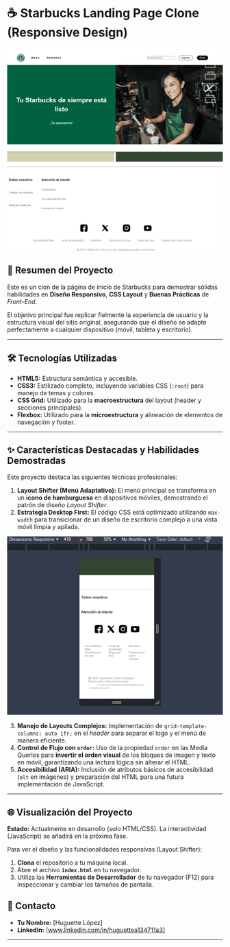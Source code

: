 # ☕ Starbucks Landing Page Clone (Responsive Design)

![Clon-Starbucks](./assets/header-desktop.png)

![Clon-Starbucks](./assets/footer-desktop.png)
## 🌟 Resumen del Proyecto

Este es un clon de la página de inicio de Starbucks para demostrar sólidas habilidades en **Diseño Responsivo**, **CSS Layout** y **Buenas Prácticas** de *Front-End*.

El objetivo principal fue replicar fielmente la experiencia de usuario y la estructura visual del sitio original, asegurando que el diseño se adapte perfectamente a cualquier dispositivo (móvil, tableta y escritorio).

---

## 🛠️ Tecnologías Utilizadas

* **HTML5:** Estructura semántica y accesible.
* **CSS3:** Estilizado completo, incluyendo variables CSS (`:root`) para manejo de temas y colores.
* **CSS Grid:** Utilizado para la **macroestructura** del layout (header y secciones principales).
* **Flexbox:** Utilizado para la **microestructura** y alineación de elementos de navegación y footer.

---

## ✨ Características Destacadas y Habilidades Demostradas

Este proyecto destaca las siguientes técnicas profesionales:

1.  **Layout Shifter (Menú Adaptativo):** El menú principal se transforma en un **icono de hamburguesa** en dispositivos móviles, demostrando el patrón de diseño *Layout Shifter*.
2.  **Estrategia Desktop First:** El código CSS está optimizado utilizando `max-width` para transicionar de un diseño de escritorio complejo a una vista móvil limpia y apilada.

![Clon-Starbucks](./assets/mobile.png)

3.  **Manejo de Layouts Complejos:** Implementación de `grid-template-columns: auto 1fr;` en el *header* para separar el logo y el menú de manera eficiente.
4.  **Control de Flujo con `order`:** Uso de la propiedad `order` en las Media Queries para **invertir el orden visual** de los bloques de imagen y texto en móvil, garantizando una lectura lógica sin alterar el HTML.
5.  **Accesibilidad (ARIA):** Inclusión de atributos básicos de accesibilidad (`alt` en imágenes) y preparación del HTML para una futura implementación de JavaScript.

---

## 🌐 Visualización del Proyecto

**Estado:** Actualmente en desarrollo (solo HTML/CSS). La interactividad (JavaScript) se añadirá en la próxima fase.

Para ver el diseño y las funcionalidades responsivas (Layout Shifter):

1. **Clona** el repositorio a tu máquina local.
2. Abre el archivo **`index.html`** en tu navegador.
3. Utiliza las **Herramientas de Desarrollador** de tu navegador (F12) para inspeccionar y cambiar los tamaños de pantalla.

## 📧 Contacto

* **Tu Nombre:** [Huguette López]
* **LinkedIn:** [www.linkedin.com/in/huguettea134711a3]


---
